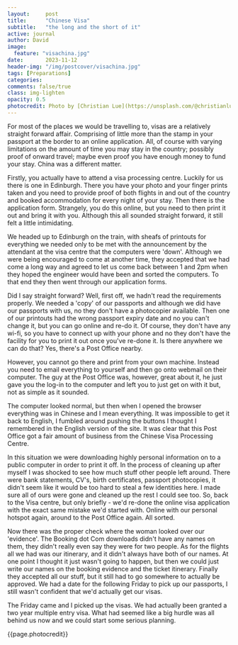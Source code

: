 ```yaml
---
layout:     post
title:      "Chinese Visa"
subtitle:   "the long and the short of it"
active: journal
author: David
image:
  feature: "visachina.jpg"
date:       2023-11-12 
header-img: "/img/postcover/visachina.jpg"
tags: [Preparations]
categories: 
comments: false/true
class: img-lighten 
opacity: 0.5
photocredit: Photo by [Christian Lue](https://unsplash.com/@christianlue?utm_content=creditCopyText&utm_medium=referral&utm_source=unsplash) on [Unsplash](https://unsplash.com/photos/red-green-and-blue-world-map-2Juj2cXWB7U?utm_content=creditCopyText&utm_medium=referral&utm_source=unsplash)
---
```


For most of the places we would be travelling to, visas are a relatively straight forward affair. Comprising of little more than the stamp in your passport at the border to an online application. All, of course with varying limitations on the amount of time you may stay in the country; possibly proof of onward travel; maybe even proof you have enough money to fund your stay. China was a different matter.

Firstly, you actually have to attend a visa processing centre. Luckily for us there is one in Edinburgh. There you have your photo and your finger prints taken and you need to provide proof of both flights in and out of the country and booked accommodation for every night of your stay. Then there is the application form. Strangely, you do this online, but you need to then print it out and bring it with you. Although this all sounded straight forward, it still felt a little intimidating.

We headed up to Edinburgh on the train, with sheafs of printouts for everything we needed only to be met with the announcement by the attendant at the visa centre that the computers were 'down'. Although we were being encouraged to come at another time, they accepted that we had come a long way and agreed to let us come back between 1 and 2pm when they hoped the engineer would have been and sorted the computers. To that end they then went through our application forms.

Did I say straight forward? Well, first off, we hadn't read the requirements properly. We needed a 'copy' of our passports and although we did have our passports with us, no they don't have a photocopier available. Then one of our printouts had the wrong passport expiry date and no you can't change it, but you can go online and re-do it. Of course, they don't have any wi-fi, so you have to connect up with your phone and no they don't have the facility for you to print it out once you've re-done it. Is there anywhere we can do that? Yes, there's a Post Office nearby.

However,  you cannot go there and print from your own machine. Instead you need to email everything to yourself and then go onto webmail on their computer. The guy at the Post Office was, however, great about it, he just gave you the log-in to the computer and left you to just get on with it but, not as simple as it sounded. 

The computer looked normal, but then when I opened the browser everything was in Chinese and I mean everything. It was impossible to get it back to English, I fumbled around pushing the buttons I thought I remembered in the English version of the site. It was clear that this Post Office got a fair amount of business from the Chinese Visa Processing Centre.

In this situation we were downloading highly personal information on to a public computer in order to print it off. In the process of cleaning up after myself I was shocked to see how much stuff other people left around. There were bank statements, CV's, birth certificates, passport photocopies, it didn't seem like it would be too hard to steal a few identities here. I made sure all of ours were gone and cleaned up the rest I could see too. So, back to the Visa centre, but only briefly - we'd re-done the online visa application with the exact same mistake we'd started with. Online with our personal hotspot again, around to the Post Office again. All sorted.

Now there was the proper check where the woman looked over our 'evidence'. The Booking dot Com downloads didn't have any names on them, they didn't really even say they were for two people. As for the flights all we had was our itinerary, and it didn't always have both of our names. At one point I thought it just wasn't going to happen, but then we could just write our names on the booking evidence and the ticket itinerary. Finally they accepted all our stuff, but it still had to go somewhere to actually be approved. We had a date for the following Friday to pick up our passports, I still wasn't confident that we'd actually get our visas.

The Friday came and I picked up the visas. We had actually been granted a two year multiple entry visa. What had seemed like a big hurdle was all behind us now and we could start some serious planning.




{{page.photocredit}}





